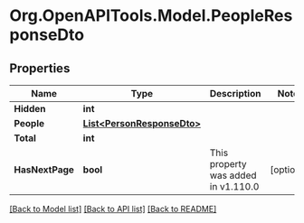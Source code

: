 # Org.OpenAPITools.Model.PeopleResponseDto

## Properties

Name | Type | Description | Notes
------------ | ------------- | ------------- | -------------
**Hidden** | **int** |  | 
**People** | [**List&lt;PersonResponseDto&gt;**](PersonResponseDto.md) |  | 
**Total** | **int** |  | 
**HasNextPage** | **bool** | This property was added in v1.110.0 | [optional] 

[[Back to Model list]](../../README.md#documentation-for-models) [[Back to API list]](../../README.md#documentation-for-api-endpoints) [[Back to README]](../../README.md)

